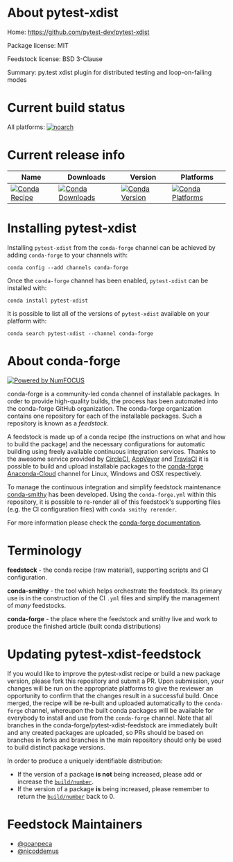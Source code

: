 <!--
# -*- mode: jinja -*-
-->

About pytest-xdist
==================

Home: https://github.com/pytest-dev/pytest-xdist

Package license: MIT

Feedstock license: BSD 3-Clause

Summary: py.test xdist plugin for distributed testing and loop-on-failing modes



Current build status
====================

All platforms:
[![noarch](https://img.shields.io/circleci/project/github/conda-forge/pytest-xdist-feedstock/master.svg?label=noarch)](https://circleci.com/gh/conda-forge/pytest-xdist-feedstock)

Current release info
====================

| Name | Downloads | Version | Platforms |
| --- | --- | --- | --- |
| [![Conda Recipe](https://img.shields.io/badge/recipe-pytest--xdist-green.svg)](https://anaconda.org/conda-forge/pytest-xdist) | [![Conda Downloads](https://img.shields.io/conda/dn/conda-forge/pytest-xdist.svg)](https://anaconda.org/conda-forge/pytest-xdist) | [![Conda Version](https://img.shields.io/conda/vn/conda-forge/pytest-xdist.svg)](https://anaconda.org/conda-forge/pytest-xdist) | [![Conda Platforms](https://img.shields.io/conda/pn/conda-forge/pytest-xdist.svg)](https://anaconda.org/conda-forge/pytest-xdist) |

Installing pytest-xdist
=======================

Installing `pytest-xdist` from the `conda-forge` channel can be achieved by adding `conda-forge` to your channels with:

```
conda config --add channels conda-forge
```

Once the `conda-forge` channel has been enabled, `pytest-xdist` can be installed with:

```
conda install pytest-xdist
```

It is possible to list all of the versions of `pytest-xdist` available on your platform with:

```
conda search pytest-xdist --channel conda-forge
```


About conda-forge
=================

[![Powered by NumFOCUS](https://img.shields.io/badge/powered%20by-NumFOCUS-orange.svg?style=flat&colorA=E1523D&colorB=007D8A)](http://numfocus.org)

conda-forge is a community-led conda channel of installable packages.
In order to provide high-quality builds, the process has been automated into the
conda-forge GitHub organization. The conda-forge organization contains one repository
for each of the installable packages. Such a repository is known as a *feedstock*.

A feedstock is made up of a conda recipe (the instructions on what and how to build
the package) and the necessary configurations for automatic building using freely
available continuous integration services. Thanks to the awesome service provided by
[CircleCI](https://circleci.com/), [AppVeyor](https://www.appveyor.com/)
and [TravisCI](https://travis-ci.org/) it is possible to build and upload installable
packages to the [conda-forge](https://anaconda.org/conda-forge)
[Anaconda-Cloud](https://anaconda.org/) channel for Linux, Windows and OSX respectively.

To manage the continuous integration and simplify feedstock maintenance
[conda-smithy](https://github.com/conda-forge/conda-smithy) has been developed.
Using the ``conda-forge.yml`` within this repository, it is possible to re-render all of
this feedstock's supporting files (e.g. the CI configuration files) with ``conda smithy rerender``.

For more information please check the [conda-forge documentation](https://conda-forge.org/docs/).

Terminology
===========

**feedstock** - the conda recipe (raw material), supporting scripts and CI configuration.

**conda-smithy** - the tool which helps orchestrate the feedstock.
                   Its primary use is in the construction of the CI ``.yml`` files
                   and simplify the management of *many* feedstocks.

**conda-forge** - the place where the feedstock and smithy live and work to
                  produce the finished article (built conda distributions)


Updating pytest-xdist-feedstock
===============================

If you would like to improve the pytest-xdist recipe or build a new
package version, please fork this repository and submit a PR. Upon submission,
your changes will be run on the appropriate platforms to give the reviewer an
opportunity to confirm that the changes result in a successful build. Once
merged, the recipe will be re-built and uploaded automatically to the
`conda-forge` channel, whereupon the built conda packages will be available for
everybody to install and use from the `conda-forge` channel.
Note that all branches in the conda-forge/pytest-xdist-feedstock are
immediately built and any created packages are uploaded, so PRs should be based
on branches in forks and branches in the main repository should only be used to
build distinct package versions.

In order to produce a uniquely identifiable distribution:
 * If the version of a package **is not** being increased, please add or increase
   the [``build/number``](https://conda.io/docs/user-guide/tasks/build-packages/define-metadata.html#build-number-and-string).
 * If the version of a package **is** being increased, please remember to return
   the [``build/number``](https://conda.io/docs/user-guide/tasks/build-packages/define-metadata.html#build-number-and-string)
   back to 0.

Feedstock Maintainers
=====================

* [@goanpeca](https://github.com/goanpeca/)
* [@nicoddemus](https://github.com/nicoddemus/)

